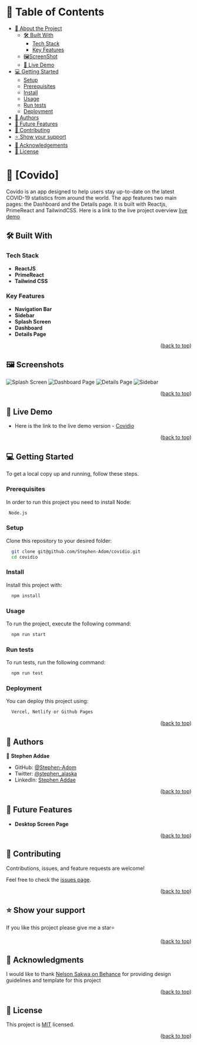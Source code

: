 <a name="readme-top"></a>

<!-- TABLE OF CONTENTS -->

# 📗 Table of Contents

- [📖 About the Project](#about-project)
  - [🛠 Built With](#built-with)
    - [Tech Stack](#tech-stack)
    - [Key Features](#key-features)
  - [🖼️ScreenShot](#screenshot)
  - [🚀 Live Demo](#live-demo)
- [💻 Getting Started](#getting-started)
  - [Setup](#setup)
  - [Prerequisites](#prerequisites)
  - [Install](#install)
  - [Usage](#usage)
  - [Run tests](#run-tests)
  - [Deployment](#deployment)
- [👥 Authors](#authors)
- [🔭 Future Features](#future-features)
- [🤝 Contributing](#contributing)
- [⭐️ Show your support](#support)
- [🙏 Acknowledgements](#acknowledgements)
- [📝 License](#license)

<!-- PROJECT DESCRIPTION -->

# 📖 [Covido] <a name="about-project"></a>

Covido is an app designed to help users stay up-to-date on the latest COVID-19 statistics from around the world. The app features two main pages: the Dashboard and the Details page. It is built with Reactjs, PrimeReact and TailwindCSS. Here is a link to the live project overview [live demo](https://drive.google.com/file/d/17BvE2SK8XZ_zEzcVFOggaJAk7sB49_ow/view?usp=sharing)

## 🛠 Built With <a name="built-with"></a>

### Tech Stack <a name="tech-stack"></a>

- **ReactJS**
- **PrimeReact**
- **Tailwind CSS**

<!-- Features -->

### Key Features <a name="key-features"></a>

- **Navigation Bar**
- **Sidebar**
- **Splash Screen**
- **Dashboard**
- **Details Page**

<p align="right">(<a href="#readme-top">back to top</a>)</p>

## 🖼️ Screenshots <a name="screenshot"></a>

![Splash Screen](./src/assets/screenshots/splash-screen.png)
![Dashboard Page](./src/assets/screenshots/dashboard.png)
![Details Page](./src/assets/screenshots/details.png)
![Sidebar](./src/assets/screenshots/sidebar.png)

<p align="right">(<a href="#readme-top">back to top</a>)</p>

<!-- LIVE DEMO -->

## 🚀 Live Demo <a name="live-demo"></a>

- Here is the link to the live demo version - [Covidio](https://covidio.vercel.app)

<p align="right">(<a href="#readme-top">back to top</a>)</p>

<!-- GETTING STARTED -->

## 💻 Getting Started <a name="getting-started"></a>

To get a local copy up and running, follow these steps.

### Prerequisites

In order to run this project you need to install Node:

```sh
 Node.js
```

### Setup

Clone this repository to your desired folder:

```sh
  git clone git@github.com/Stephen-Adom/covidio.git
  cd covidio
```

### Install

Install this project with:

```sh
  npm install
```

### Usage

To run the project, execute the following command:

```sh
  npm run start
```

### Run tests

To run tests, run the following command:

```sh
  npm run test
```

### Deployment

You can deploy this project using:

```sh
  Vercel, Netlify or Github Pages
```

<p align="right">(<a href="#readme-top">back to top</a>)</p>

<!-- AUTHORS -->

## 👥 Authors <a name="authors"></a>

👤 **Stephen Addae**

- GitHub: [@Stephen-Adom](https://github.com/Stephen-Adom)
- Twitter: [@stephen_alaska](https://twitter.com/stephen_alaska)
- LinkedIn: [Stephen Addae](https://www.linkedin.com/in/stephen-addae/)

<p align="right">(<a href="#readme-top">back to top</a>)</p>

<!-- FUTURE FEATURES -->

## 🔭 Future Features <a name="future-features"></a>

- **Desktop Screen Page**

<p align="right">(<a href="#readme-top">back to top</a>)</p>

<!-- CONTRIBUTING -->

## 🤝 Contributing <a name="contributing"></a>

Contributions, issues, and feature requests are welcome!

Feel free to check the [issues page](../../issues/).

<p align="right">(<a href="#readme-top">back to top</a>)</p>

<!-- SUPPORT -->

## ⭐️ Show your support <a name="support"></a>

If you like this project please give me a star⭐

<p align="right">(<a href="#readme-top">back to top</a>)</p>

<!-- ACKNOWLEDGEMENTS -->

## 🙏 Acknowledgments <a name="acknowledgements"></a>

I would like to thank [Nelson Sakwa on Behance](https://www.behance.net/sakwadesignstudio) for providing design guidelines and template for this project

<p align="right">(<a href="#readme-top">back to top</a>)</p>

<!-- LICENSE -->

## 📝 License <a name="license"></a>

This project is [MIT](./LICENSE) licensed.

<p align="right">(<a href="#readme-top">back to top</a>)</p>
